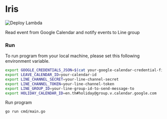 Iris
===========

![Deploy Lambda](https://github.com/tsongpon/iris/actions/workflows/deploy.yml/badge.svg)

Read event from Google Calendar and notify events to Line group

### Run

To run program from your local machine, please set this following environment variable.

```bash
export GOOGLE_CREDENTIALS_JSON=$(cat your-google-calendar-credential-file | base64)
export LEAVE_CALENDAR_ID=your-calendar-id
export LINE_CHANNEL_SECRET=your-line-channel-secret
export LINE_CHANNEL_TOKEN=your-line-channel-token
export LINE_GROUP_ID=your-line-group-id-to-send-message-to
export HOLIDAY_CALENDAR_ID=en.th#holiday@group.v.calendar.google.com
```

Run program

```bash
go run cmd/main.go
```